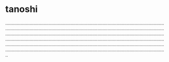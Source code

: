 # tanoshi

..........................................................................................................................................................................................................................................................................................................................................................................................................................................................................................................................................................................................................................................................................................................................................................................